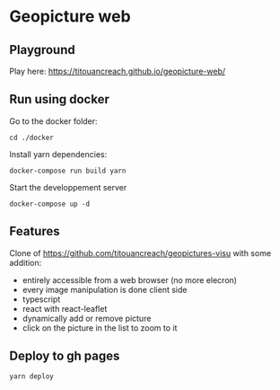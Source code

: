 # Geopicture web

## Playground
Play here: https://titouancreach.github.io/geopicture-web/

## Run using docker

Go to the docker folder:
```
cd ./docker
```

Install yarn dependencies:

```
docker-compose run build yarn
```

Start the developpement server
```
docker-compose up -d
```

## Features

Clone of https://github.com/titouancreach/geopictures-visu with some addition:
  - entirely accessible from a web browser (no more elecron)
  - every image manipulation is done client side
  - typescript
  - react with react-leaflet
  - dynamically add or remove picture
  - click on the picture in the list to zoom to it
 
## Deploy to gh pages
```
yarn deploy
```
